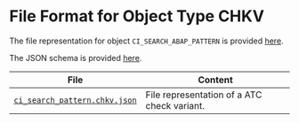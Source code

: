 # File Format for Object Type CHKV

The file representation for object `CI_SEARCH_ABAP_PATTERN` is provided [here](./examples/ci_search_pattern.chkv.json).

The JSON schema is provided [here](./chkv.json).

File | Content
 --- | ---
[`ci_search_pattern.chkv.json`](./examples/ci_search_pattern.chkv.json) | File representation of a ATC check variant.

